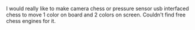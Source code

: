 I would really like to make camera chess or pressure sensor usb interfaced chess to move 1 color on board and 2 colors on screen. Couldn't find free chess engines for it.
